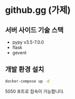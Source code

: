 # github.gg (가제)

## 서버 사이드 기술 스택

- pypy v3.5-7.0.0
- flask
- gevent

## 개발 환경 설치

```sh
docker-compose up -d
```

5050 포트로 접속이 가능합니다.
